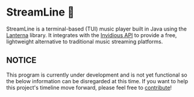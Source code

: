 # StreamLine 🎵
StreamLine is a terminal-based (TUI) music player built in Java using the [Lanterna](https://github.com/mabe02/lanterna) library. It integrates with the [Invidious API](https://docs.invidious.io/) to provide a free, lightweight alternative to traditional music streaming platforms.

## NOTICE
This program is currently under development and is not yet functional so the below information can be disregarded at this time. If you want to help this project's timeline move forward, please feel free to [contribute](https://github.com/wellatleastitried/StreamLine/blob/main/CONTRIBUTING.md)!
